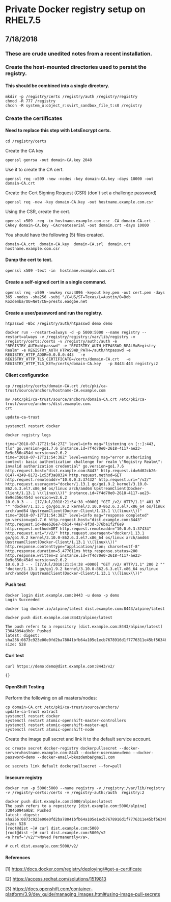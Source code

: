 # Private Docker registry setup on RHEL7.5
## 7/18/2018

### These are crude unedited notes from a recent installation.

### Create the host-mounted directories used to persist the registry.

#### This should be combined into a single directory.

```
mkdir -p /registry/certs /registry/auth /registry/registry
chmod -R 777 /registry
chcon -R system_u:object_r:svirt_sandbox_file_t:s0 /registry
```

### Create the certificates
#### Need to replace this step with LetsEncrypt certs.

```
cd /registry/certs
```

Create the CA key

```
openssl genrsa -out domain-CA.key 2048
```

Use it to create the CA cert.

```
openssl req -x509 -new -nodes -key domain-CA.key -days 10000 -out domain-CA.crt
```

Create the Cert Signing Request (CSR) (don't set a challenge password)

```
openssl req -new -key domain-CA.key -out hostname.example.com.csr
```

Using the CSR, create the cert.

```
openssl x509 -req -in hostname.example.com.csr -CA domain-CA.crt -CAkey domain-CA.key -CAcreateserial -out domain.crt -days 10000
```
You should have the following (5) files created.

```
domain-CA.crt  domain-CA.key  domain-CA.srl  domain.crt  hostname.example.com.csr
```

#### Dump the cert to text.

```
openssl x509 -text -in  hostname.example.com.crt
```

#### Create a self-signed cert in a single command.

```
openssl req -x509 -newkey rsa:4096 -keyout key.pem -out cert.pem -days 365 -nodes -sha256 -subj "/C=US/ST=Texas/L=Austin/O=Bob Kozdemba/OU=Net/CN=presto.eadgbe.net
```

#### Create a user/password and run the registry.

```
htpasswd -Bbc /registry/auth/htpasswd demo demo

docker run --restart=always -d -p 5000:5000 --name registry --restart=always -v /registry/registry:/var/lib/registry -v /registry/certs:/certs -v /registry/auth:/auth -e "REGISTRY_AUTH=htpasswd" -e "REGISTRY_AUTH_HTPASSWD_REALM=Registry Realm" -e REGISTRY_AUTH_HTPASSWD_PATH=/auth/htpasswd -e REGISTRY_HTTP_ADDR=0.0.0.0:443   -e REGISTRY_HTTP_TLS_CERTIFICATE=/certs/domain-CA.crt   -e REGISTRY_HTTP_TLS_KEY=/certs/domain-CA.key   -p 8443:443 registry:2
```

#### Client configuration

```
cp /registry/certs/domain-CA.crt /etc/pki/ca-trust/source/anchors/hostname-CA.example.com

mv /etc/pki/ca-trust/source/anchors/domain-CA.crt /etc/pki/ca-trust/source/anchors/dist.example.com.
crt

update-ca-trust
  
systemctl restart docker

docker registry logs

time="2018-07-17T21:54:27Z" level=info msg="listening on [::]:443, tls" go.version=go1.7.6 instance.id=7f4d70e0-2618-4117-ae23-8e9e356c454d version=v2.6.2
time="2018-07-17T21:54:38Z" level=warning msg="error authorizing context: basic authentication challenge for realm \"Registry Realm\": invalid authorization credential" go.version=go1.7.6 http.request.host="dist.example.com:8443" http.request.id=6d02cb26-0147-4249-8172-1c53f3a80324 http.request.method=GET http.request.remoteaddr="10.0.0.3:37432" http.request.uri="/v2/" http.request.useragent="docker/1.13.1 go/go1.9.2 kernel/3.10.0-862.6.3.el7.x86_64 os/linux arch/amd64 UpstreamClient(Docker-Client/1.13.1 \\(linux\\))" instance.id=7f4d70e0-2618-4117-ae23-8e9e356c454d version=v2.6.2
10.0.0.3 - - [17/Jul/2018:21:54:38 +0000] "GET /v2/ HTTP/1.1" 401 87 "" "docker/1.13.1 go/go1.9.2 kernel/3.10.0-862.6.3.el7.x86_64 os/linux arch/amd64 UpstreamClient(Docker-Client/1.13.1 \\(linux\\))"
time="2018-07-17T21:54:38Z" level=info msg="response completed" go.version=go1.7.6 http.request.host="dist.example.com:8443" http.request.id=8ee626e7-bb14-44a7-9f3d-376ba1f2f6e9 http.request.method=GET http.request.remoteaddr="10.0.0.3:37434" http.request.uri="/v2/" http.request.useragent="docker/1.13.1 go/go1.9.2 kernel/3.10.0-862.6.3.el7.x86_64 os/linux arch/amd64 UpstreamClient(Docker-Client/1.13.1 \\(linux\\))" http.response.contenttype="application/json; charset=utf-8" http.response.duration=5.477611ms http.response.status=200 http.response.written=2 instance.id=7f4d70e0-2618-4117-ae23-8e9e356c454d version=v2.6.2
10.0.0.3 - - [17/Jul/2018:21:54:38 +0000] "GET /v2/ HTTP/1.1" 200 2 "" "docker/1.13.1 go/go1.9.2 kernel/3.10.0-862.6.3.el7.x86_64 os/linux arch/amd64 UpstreamClient(Docker-Client/1.13.1 \\(linux\\))"
```

#### Push test

```
docker login dist.example.com:8443 -u demo -p demo
Login Succeeded

docker tag docker.io/alpine/latest dist.example.com:8443/alpine/latest

docker push dist.example.com:8443/alpine/latest

The push refers to a repository [dist.example.com:8443/alpine/latest]
73046094a9b8: Pushed
latest: digest: sha256:0873c923e00e0fd2ba78041bfb64a105e1ecb7678916d1f7776311e45bf5634b size: 528

```

#### Curl test

```
curl https://demo:demo@dist.example.com:8443/v2/

{}
```

#### OpenShift Testing

Perform the following on all masters/nodes:

```
cp domain-CA.crt /etc/pki/ca-trust/source/anchors/
update-ca-trust extract
systemctl restart docker
systemctl restart atomic-openshift-master-controllers
systemctl restart atomic-openshift-master-api
systemctl restart atomic-openshift-node
```

Create the image pull secret and link it to the default service account.

```
oc create secret docker-registry dockerpullsecret --docker-server=hostname.example.com:8443 --docker-username=demo --docker-password=demo --docker-email=bkozdemba@gmail.com

oc secrets link default dockerpullsecret --for=pull
```

#### Insecure registry

```
docker run -p 5000:5000 --name registry -v /registry:/var/lib/registry -v /registry-certs:/certs -v /registry-auth:/auth  registry:2

docker push dist.example.com:5000/alpine:latest
The push refers to a repository [dist.example.com:5000/alpine]
73046094a9b8: Pushed
latest: digest: sha256:0873c923e00e0fd2ba78041bfb64a105e1ecb7678916d1f7776311e45bf5634b size: 528
[root@dist ~]# curl dist.example.com:5000
[root@dist ~]# curl dist.example.com:5000/v2
<a href="/v2/">Moved Permanently</a>.

# curl dist.example.com:5000/v2/
```

#### References

[1] https://docs.docker.com/registry/deploying/#get-a-certificate

[2] https://access.redhat.com/solutions/1519813

[3] https://docs.openshift.com/container-platform/3.9/dev_guide/managing_images.html#using-image-pull-secrets
